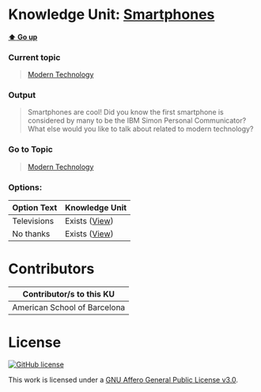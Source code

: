 # Knowledge Unit: [Smartphones](../../knowledge_units/modern-technology/smartphones.md)

#### [:arrow_up: Go up](../../topics/modern-technology.md)
### Current topic
> [Modern Technology](../../topics/modern-technology.md)
### Output
> Smartphones are cool! Did you know the first smartphone is considered by many to be the IBM Simon Personal Communicator? What else would you like to talk about related to modern technology?
### Go to Topic
> [Modern Technology](../../topics/modern-technology.md)

### Options: 

| Option Text | Knowledge Unit |
| - | - |  
| Televisions  |  Exists ([View](../../knowledge_units/modern-technology/televisions.md))  |  
| No thanks  |  Exists ([View](../../knowledge_units/modern-technology/no-thanks.md))  | 

# Contributors

| Contributor/s to this KU |
| - | 
| American School of Barcelona |

# License
[![GitHub license](https://img.shields.io/github/license/inbrainz/cerebro)](https://github.com/inbrainz/cerebro/blob/master/LICENSE)

This work is licensed under a [GNU Affero General Public License v3.0](https://www.gnu.org/licenses/agpl-3.0.txt).